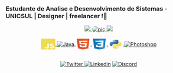 ###                         Estudante de Analise e Desenvolvimento de Sistemas - UNICSUL | Designer | freelancer !👋

<div align="center">
  <a href="https://github.com/CarvalhoE">
  <img height="140em" src="https://github-readme-stats.vercel.app/api?username=CarvalhoE&show_icons=true&theme=tokyonight&include_all_commits=true&count_private=true"/>
  <img alt="pic" height="130em" style="border-radius:50px;" src="https://i.ibb.co/nkhRZpD/Exercito-no-BG.png?width=608&height=608">
  <img height="140em" src="https://github-readme-stats.vercel.app/api/top-langs/?username=CarvalhoE&layout=compact&langs_count=7&theme=tokyonight"/>
  
</div>
  
<div align="center"><br>
  <img align="center" alt="Js" height="30" width="40" src="https://raw.githubusercontent.com/devicons/devicon/master/icons/javascript/javascript-plain.svg">
  <img align="center" alt="Java" height="30" width="40" src="https://raw.githubusercontent.com/jmnote/z-icons/master/svg/java.svg">
  
  <img align="center" alt="HTML" height="30" width="40" src="https://raw.githubusercontent.com/devicons/devicon/master/icons/html5/html5-original.svg">
  <img align="center" alt="CSS" height="30" width="40" src="https://raw.githubusercontent.com/devicons/devicon/master/icons/css3/css3-original.svg">
  <img align="center" alt="Python" height="30" width="40" src="https://raw.githubusercontent.com/devicons/devicon/master/icons/python/python-original.svg">  
  <img align="center" alt="Photoshop" height="30" width="40" src="https://cdn.jsdelivr.net/gh/devicons/devicon/icons/photoshop/photoshop-plain.svg" />
</div>
  
  ##
  
  <div align="center">
    <a href="https://twitter.com/Breno_EC"> <img align="center" alt="Twitter" src="https://img.shields.io/badge/Twitter-1DA1F2?style=for-the-badge&logo=twitter&logoColor=white">       </a>
    <a href="https://www.linkedin.com/in/brenoec/"> <img align="center" alt="Linkedin" src="https://img.shields.io/badge/LinkedIn-0077B5?style=for-the-badge&logo=linkedin&logoColor=white"></a>
    <a href="https://discord.gg/ScKEQ37QXa"> <img align="center" alt="Discord" src="https://img.shields.io/badge/Discord-7289DA?style=for-the-badge&logo=discord&logoColor=white"></a>
  </div>
